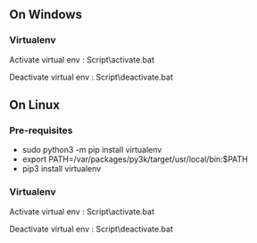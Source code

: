 ## On Windows

### Virtualenv

Activate virtual env : Script\activate.bat

Deactivate virtual env : Script\deactivate.bat

## On Linux

### Pre-requisites

* sudo python3 -m pip install virtualenv
* export PATH=/var/packages/py3k/target/usr/local/bin:$PATH
* pip3 install virtualenv

### Virtualenv

Activate virtual env : Script\activate.bat

Deactivate virtual env : Script\deactivate.bat
